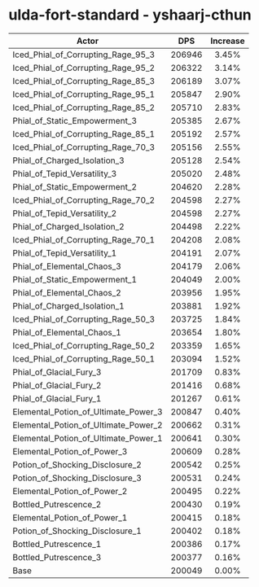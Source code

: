 # ulda-fort-standard - yshaarj-cthun
| Actor | DPS | Increase |
|---|:---:|:---:|
|Iced_Phial_of_Corrupting_Rage_95_3|206946|3.45%|
|Iced_Phial_of_Corrupting_Rage_95_2|206322|3.14%|
|Iced_Phial_of_Corrupting_Rage_85_3|206189|3.07%|
|Iced_Phial_of_Corrupting_Rage_95_1|205847|2.90%|
|Iced_Phial_of_Corrupting_Rage_85_2|205710|2.83%|
|Phial_of_Static_Empowerment_3|205385|2.67%|
|Iced_Phial_of_Corrupting_Rage_85_1|205192|2.57%|
|Iced_Phial_of_Corrupting_Rage_70_3|205156|2.55%|
|Phial_of_Charged_Isolation_3|205128|2.54%|
|Phial_of_Tepid_Versatility_3|205020|2.48%|
|Phial_of_Static_Empowerment_2|204620|2.28%|
|Iced_Phial_of_Corrupting_Rage_70_2|204598|2.27%|
|Phial_of_Tepid_Versatility_2|204598|2.27%|
|Phial_of_Charged_Isolation_2|204498|2.22%|
|Iced_Phial_of_Corrupting_Rage_70_1|204208|2.08%|
|Phial_of_Tepid_Versatility_1|204191|2.07%|
|Phial_of_Elemental_Chaos_3|204179|2.06%|
|Phial_of_Static_Empowerment_1|204049|2.00%|
|Phial_of_Elemental_Chaos_2|203956|1.95%|
|Phial_of_Charged_Isolation_1|203881|1.92%|
|Iced_Phial_of_Corrupting_Rage_50_3|203725|1.84%|
|Phial_of_Elemental_Chaos_1|203654|1.80%|
|Iced_Phial_of_Corrupting_Rage_50_2|203359|1.65%|
|Iced_Phial_of_Corrupting_Rage_50_1|203094|1.52%|
|Phial_of_Glacial_Fury_3|201709|0.83%|
|Phial_of_Glacial_Fury_2|201416|0.68%|
|Phial_of_Glacial_Fury_1|201267|0.61%|
|Elemental_Potion_of_Ultimate_Power_3|200847|0.40%|
|Elemental_Potion_of_Ultimate_Power_2|200662|0.31%|
|Elemental_Potion_of_Ultimate_Power_1|200641|0.30%|
|Elemental_Potion_of_Power_3|200609|0.28%|
|Potion_of_Shocking_Disclosure_2|200542|0.25%|
|Potion_of_Shocking_Disclosure_3|200531|0.24%|
|Elemental_Potion_of_Power_2|200495|0.22%|
|Bottled_Putrescence_2|200430|0.19%|
|Elemental_Potion_of_Power_1|200415|0.18%|
|Potion_of_Shocking_Disclosure_1|200402|0.18%|
|Bottled_Putrescence_1|200386|0.17%|
|Bottled_Putrescence_3|200377|0.16%|
|Base|200049|0.00%|
